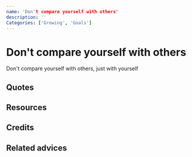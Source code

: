 ```yaml
---
name: 'Don't compare yourself with others'
description: ''
Categories: ['Growing', 'Goals']
---
```

# Don't compare yourself with others
Don't compare yourself with others, just with yourself

## Quotes

## Resources

## Credits

## Related advices
